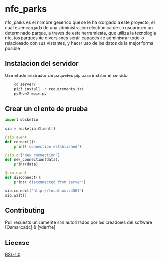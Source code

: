 # nfc_parks

nfc_parks es el nombre generico que se le ha otorgado a este proyecto, el cual es encargado de una administracion electronica de  un usuario en un determinado parque, a traves de esta herramienta, que utiliza la tecnologia nfc, los parques de diversiones serán capaces de administrar todo lo relacionado con sus vistantes, y hacer uso de los datos de la mejor forma posible.


## Instalacion del servidor

Use el administrador de paquetes pip para instalar el servidor

```bash
	cd server/
	pip3 install -r requirements.txt
	python3 main.py
```

## Crear un cliente de prueba

```python
import socketio

sio = socketio.Client()

@sio.event
def connect():
    print('connection established')

@sio.on('new connection')
def new_connection(data):
    print(data)

@sio.event
def disconnect():
    print('disconnected from server')

sio.connect('http://localhost:4567')
sio.wait()
```

## Contributing
Pull requests unicamente son autorizados por los creadores del software [Osmancadc] & [yderfre]

## License
[BSL-1.0](https://choosealicense.com/licenses/bsl-1.0/)